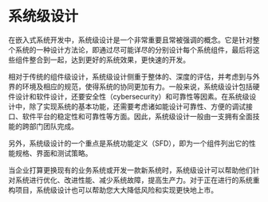 # 系统级设计
在嵌入式系统开发中，系统级设计是一个非常重要且常被强调的概念。它是针对整个系统的一种设计方法论，即通过尽可能详尽的分别设计每个系统组件，最后将这些组件整合到一起，达到更好的系统效果，更快速的开发。

相对于传统的组件级设计，系统级设计侧重于整体的、深度的评估，并考虑到与外界的环境及相应的规范，使得系统的协同更加有力。一般来说，系统级设计包括硬件设计和软件设计，还要安全性（cybersecurity）和可靠性等因素。在系统级设计中，除了实现系统的基本功能，还需要考虑诸如能设计可靠性、方便的调试接口、软件平台的稳定性和可靠性等方面。因此，系统级设计一般由一支拥有全面技能的跨部门团队完成。

另外，系统级设计的一个重点是系统功能定义（SFD），即为一个组件列出它的性能规格、界面和测试策略。

当企业打算更换现有的业务系统或开发一款新系统时，系统级设计可以帮助他们针对系统进行优化、改进性能、减少系统故障，提高生产力。对于正在进行的系统重构项目，系统级设计也可以帮助您大大降低风险和实现更快地上市。